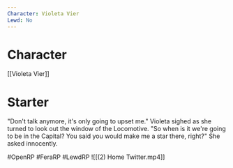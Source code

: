 ```yaml
---
Character: Violeta Vier
Lewd: No
---
```

# Character
[[Violeta Vier]]

# Starter
"Don't talk anymore, it's only going to upset me." Violeta sighed as she turned to look out the window of the Locomotive. "So when is it we're going to be in the Capital? You said you would make me a star there, right?" She asked innocently.

#OpenRP #FeraRP #LewdRP
![[(2) Home  Twitter.mp4]]